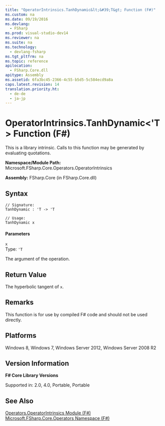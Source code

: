 ```yaml
---
title: "OperatorIntrinsics.TanhDynamic&lt;&#39;T&gt; Function (F#)"
ms.custom: na
ms.date: 09/19/2016
ms.devlang: 
  - FSharp
ms.prod: visual-studio-dev14
ms.reviewer: na
ms.suite: na
ms.technology: 
  - devlang-fsharp
ms.tgt_pltfrm: na
ms.topic: reference
apilocation: 
  - FSharp.Core.dll
apitype: Assembly
ms.assetid: 6fa3bc45-2366-4c55-b5d5-5c584ecd9a8a
caps.latest.revision: 14
translation.priority.ht: 
  - de-de
  - ja-jp
---
```

# OperatorIntrinsics.TanhDynamic&lt;&#39;T&gt; Function (F#)
This is a library intrinsic. Calls to this function may be generated by evaluating quotations.  
  
 **Namespace/Module Path:** Microsoft.FSharp.Core.Operators.OperatorIntrinsics  
  
 **Assembly:** FSharp.Core (in FSharp.Core.dll)  
  
## Syntax  
  
```  
// Signature:  
TanhDynamic : 'T -> 'T  
  
// Usage:  
TanhDynamic x  
```  
  
#### Parameters  
 `x`  
 Type: `'T`  
  
 The argument of the operation.  
  
## Return Value  
 The hyperbolic tangent of `x`.  
  
## Remarks  
 This function is for use by compiled F# code and should not be used directly.  
  
## Platforms  
 Windows 8, Windows 7, Windows Server 2012, Windows Server 2008 R2  
  
## Version Information  
 **F# Core Library Versions**  
  
 Supported in: 2.0, 4.0, Portable, Portable  
  
## See Also  
 [Operators.OperatorIntrinsics Module (F#)](../vs140/Operators.OperatorIntrinsics-Module--F#-.md)   
 [Microsoft.FSharp.Core.Operators Namespace (F#)](../Topic/Core.Operators%20Module%20\(F%23\).md)